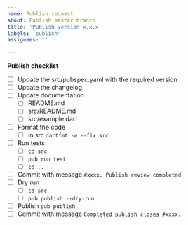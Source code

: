 ```yaml
---
name: Publish request
about: Publish master branch
title: 'Publish version x.x.x'
labels: 'publish'
assignees: ''

---
```


**Publish checklist**

- [ ] Update the src/pubspec.yaml with the required version
- [ ] Update the changelog
- [ ] Update documentation
  - [ ] README.md
  - [ ] src/README.md
  - [ ] src/example.dart
- [ ] Format the code
  - [ ]  in src  ```dartfmt -w --fix src```
- [ ] Run tests 
  - [ ] ```cd src```
  - [ ] ```pub run test```
  - [ ] ```cd ..```
- [ ] Commit with message `#xxxx. Publish review completed`
- [ ] Dry run
  - [ ] ```cd src```
  - [ ] ```pub publish --dry-run```
- [ ] Publish ```pub publish```
- [ ] Commit with message `Completed publish closes #xxxx.`
